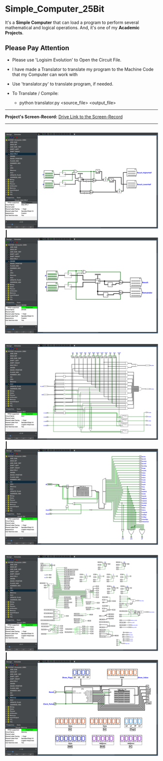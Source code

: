 # Simple_Computer_25Bit

It's a **Simple Computer** that can load a program to perform several mathematical and logical operations. And, it's one of my **Academic Projects**.

## Please Pay Attention

- Please use 'Logisim Evolution' to Open the Circuit File.

- I have made a Translator to translate my program to the Machine Code that my Computer can work with

- Use 'translator.py' to translate program, if needed.

- To Translate / Compile:
  - python translator.py <source_file> <output_file>

---

**Project's Screen-Record:** [Drive Link to the Screen-Record](https://drive.google.com/file/d/1iLuADe-lf7iD0OSO_f_PVGhQZaHBNhHF/view?usp=sharing)

----------------------------------------------------------------------
![ALU](./Screenshots/Multiply.png)  | ![ALU](./Screenshots/Divide.png)
----------------------------------------------------------------------
![ALU](./Screenshots/ALU.png)       | ![ALU](./Screenshots/CU.png)
---------------------------------------------------------------------
![ALU](./Screenshots/CPU.png)       | ![ALU](./Screenshots/Memory.png)
---------------------------------------------------------------------
